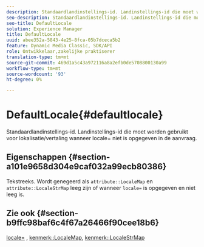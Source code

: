 ```yaml
---
description: Standaardlandinstellings-id. Landinstellings-id die moet worden gebruikt voor lokalisatie/vertaling wanneer locale= niet is opgegeven in de aanvraag.
seo-description: Standaardlandinstellings-id. Landinstellings-id die moet worden gebruikt voor lokalisatie/vertaling wanneer locale= niet is opgegeven in de aanvraag.
seo-title: DefaultLocale
solution: Experience Manager
title: DefaultLocale
uuid: abee352a-5843-4e25-8fca-05b7dceca5b2
feature: Dynamic Media Classic, SDK/API
role: Ontwikkelaar,zakelijke praktiserer
translation-type: tm+mt
source-git-commit: 469d1a5c43a972116a8a2efb0de5708800130a99
workflow-type: tm+mt
source-wordcount: '93'
ht-degree: 0%

---
```



# DefaultLocale{#defaultlocale}

Standaardlandinstellings-id. Landinstellings-id die moet worden gebruikt voor lokalisatie/vertaling wanneer locale= niet is opgegeven in de aanvraag.

## Eigenschappen {#section-a101e9658d304e9caf032a99ecb80386}

Tekstreeks. Wordt genegeerd als `attribute::LocaleMap` en `attribute::LocaleStrMap` leeg zijn of wanneer `locale=` is opgegeven en niet leeg is.

## Zie ook {#section-b9ffc98baf6c4f67a26466f90cee18b6}

[locale=](../../../../../is-api/http-ref/image-serving-api-ref/c-http-protocol-reference/c-command-reference/r-locale.md#reference-8a846b2fbc004a12821b956ed3b25cfb) ,  [kenmerk::LocaleMap](../../../../../is-api/image-catalog/image-serving-api-ref/c-image-catalog-reference/c-attributes-reference/r-localemap.md#reference-49bbf598f8ea47c3a563755cef306318),  [kenmerk::LocaleStrMap](../../../../../is-api/image-catalog/image-serving-api-ref/c-image-catalog-reference/c-attributes-reference/r-localestrmap.md#reference-98c42070a4bc4baf92537132be2b5b1e)

